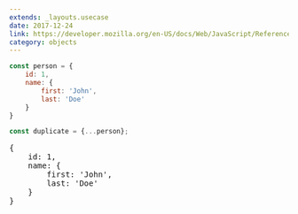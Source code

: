 ```yaml
---
extends: _layouts.usecase
date: 2017-12-24
link: https://developer.mozilla.org/en-US/docs/Web/JavaScript/Reference/Operators/Spread_operator
category: objects
---
```



```javascript
const person = {
    id: 1,
    name: {
        first: 'John',
        last: 'Doe'
    }
}

const duplicate = {...person};
```
<pre class="output">
{
    id: 1,
    name: {
        first: 'John',
        last: 'Doe'
    }
}
</pre>
